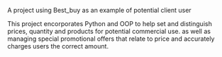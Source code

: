 A project using Best_buy as an example of potential client user

This project encorporates Python and OOP to help set and distinguish prices, quantity and products for potential commercial use. 
as well as managing special promotional offers that relate to price and accurately charges users the correct amount.   
